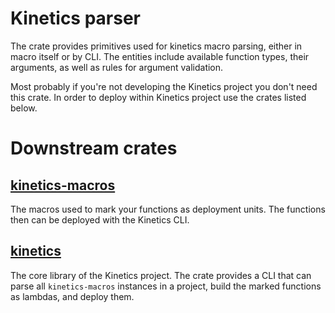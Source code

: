 # Kinetics parser
The crate provides primitives used for kinetics macro parsing, either in macro itself or by CLI. The entities include available function types, their arguments, as well as rules for argument validation.

Most probably if you're not developing the Kinetics project you don't need this crate. In order to deploy within Kinetics project use the crates listed below.

# Downstream crates
## [kinetics-macros](https://crates.io/crates/kinetics-macros)
The macros used to mark your functions as deployment units. The functions then can be deployed with the Kinetics CLI.

## [kinetics](https://crates.io/crates/kinetics)
The core library of the Kinetics project. The crate provides a CLI that can parse all `kinetics-macros` instances in a project, build the marked functions as lambdas, and deploy them.
